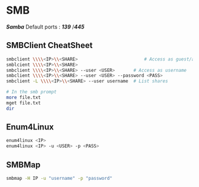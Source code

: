 # SMB
***Samba***
Default ports : ***139*** /***445***  

## SMBClient CheatSheet
```bash 
smbclient \\\\<IP>\\<SHARE> 						# Access as guest/anonymous
smblcient \\\\<IP>\\<SHARE>
smbclient \\\\<IP>\\<SHARE> --user <USER> 		# Access as username
smbclient \\\\<IP>\\<SHARE> --user <USER> --password <PASS>
smbclient -L \\\\<IP>\\<SHARE> --user username 	# List shares

# In the smb prompt
more file.txt
mget file.txt
dir
```

## Enum4Linux

```bash
enum4linux <IP> 		
enum4linux <IP> -u <USER> -p <PASS>	
```

## SMBMap

``` bash
smbmap -H IP -u "username" -p "password"
```


